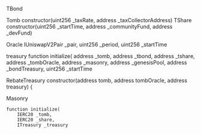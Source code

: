 TBond

Tomb
constructor(uint256 \_taxRate, address \_taxCollectorAddress)
TShare
constructor(uint256 \_startTime, address \_communityFund, address \_devFund)

Oracle
IUniswapV2Pair \_pair,
uint256 \_period,
uint256 \_startTime

treasury
function initialize(
address \_tomb,
address \_tbond,
address \_tshare,
address \_tombOracle,
address \_masonry,
address \_genesisPool,
address \_bondTreasury,
uint256 \_startTime

RebateTreasury
constructor(address tomb, address tombOracle, address treasury) {

Masonry

    function initialize(
        IERC20 _tomb,
        IERC20 _share,
        ITreasury _treasury

